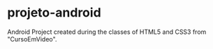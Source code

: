 # projeto-android
 Android Project created during the classes of HTML5 and CSS3 from "CursoEmVideo".
